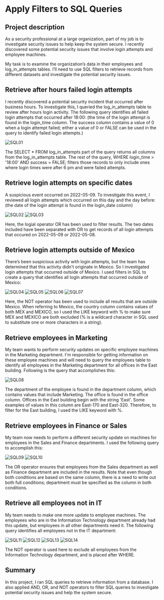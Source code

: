 <h1>Apply Filters to SQL Queries</h1>
<h2>Project description</h2>
As a security professional at a large organization, part of my job is to investigate security issues to help keep the system secure. I recently discovered some potential security issues that involve login attempts and employee machines.

My task is to examine the organization’s data in their employees and log_in_attempts tables. I’ll need to use SQL filters to retrieve records from different datasets and investigate the potential security issues.

<h2>Retrieve after hours failed login attempts</h2>
I recently discovered a potential security incident that occurred after business hours. To investigate this, I queried the log_in_attempts table to review after hours login activity. The following query identifies all failed login attempts that occurred after 18:00: (the time of the login attempt is found in the login_time column. The success column contains a value of 0 when a login attempt failed; either a value of 0 or FALSE can be used in the query to identify failed login attempts.)

![SQL01](https://github.com/user-attachments/assets/9094081d-8d9b-493d-a0d2-499d6ed9b351)

The SELECT * FROM log_in_attempts part of the query returns all columns from the log_in_attempts table. The rest of the query, WHERE login_time > '18:00' AND success = FALSE; filters those records to only include ones where login times were after 6 pm and were failed attempts.

<h2>Retrieve login attempts on specific dates</h2>
A suspicious event occurred on 2022-05-09. To investigate this event, I reviewed all login attempts which occurred on this day and the day before: (the date of the login attempt is found in the login_date column)

![SQL02](https://github.com/user-attachments/assets/7a50418f-8d37-4350-b159-3a8c76473798)
![SQL03](https://github.com/user-attachments/assets/ef9b70ea-5dd4-47fb-9592-17228d94d6da)

Here, the logial operator OR has been used to filter results. The two dates included have been separated with OR to get records of all login attempts that occured on 2022-05-09 or 2022-05-08.

<h2>Retrieve login attempts outside of Mexico</h2>
There’s been suspicious activity with login attempts, but the team has determined that this activity didn't originate in Mexico. So I investigated login attempts that occurred outside of Mexico. I used filters in SQL to create a query that identifies all login attempts that occurred outside of Mexico:

![SQL04](https://github.com/user-attachments/assets/a75e5704-13ff-48bb-ab63-d5e43e51d445)
![SQL05](https://github.com/user-attachments/assets/ee929d0f-d3d9-4a5c-8793-e553e27d8dce)
![SQL06](https://github.com/user-attachments/assets/86cb4477-df87-4344-9321-465da910b966)
![SQL07](https://github.com/user-attachments/assets/b1486914-4d48-431d-8749-9cc22734bfb6)

Here, the NOT operator has been used to include all results that are outside Mexico. When referring to Mexico, the country column contains values of both MEX and MEXICO, so I used the LIKE keyword with % to make sure MEX and MEXICO are both excluded (% is a wildcard character in SQL used to substitute one or more characters in a string).

<h2>Retrieve employees in Marketing</h2>
My team wants to perform security updates on specific employee machines in the Marketing department. I'm responsible for getting information on these employee machines and will need to query the employees table to identify all employees in the Marketing department for all offices in the East building. Following is the query that accomplishes this:

![SQL08](https://github.com/user-attachments/assets/afdee5e3-4129-44dd-820a-0bf75ec103bf)

The department of the employee is found in the department column, which contains values that include Marketing. The office is found in the office column. Offices in the East building begin with the string 'East'. Some examples of values in this column are East-170 and East-320. Therefore, to filter for the East building, I used the LIKE keyword with %. 

<h2>Retrieve employees in Finance or Sales</h2>
My team now needs to perform a different security update on machines for employees in the Sales and Finance departments. I used the following query to accomplish this:

![SQL09](https://github.com/user-attachments/assets/9c8e8bd6-56a5-4805-81b9-65b3c1cec6f3)
![SQL10](https://github.com/user-attachments/assets/f5fec83c-846e-4daa-8c14-85b3b36dd50c)

The OR operator ensures that employees from the Sales department as well as Finance department are included in the results. Note that even though both conditions are based on the same column, there is a need to write out both full conditions; department must be specified as the column in both conditions.

<h2>Retrieve all employees not in IT</h2>
My team needs to make one more update to employee machines. The employees who are in the Information Technology department already had this update, but employees in all other departments need it. The following query identifies all employees not in the IT department:

![SQL11](https://github.com/user-attachments/assets/78f9b7e7-a308-4535-a6f4-fa59fdcdacf2)
![SQL12](https://github.com/user-attachments/assets/0ed57c15-4cc2-4cfe-bb5f-5189af616767)
![SQL13](https://github.com/user-attachments/assets/205dfc06-44c1-4d5b-a42f-ff83f45a14c9)
![SQL14](https://github.com/user-attachments/assets/8a2de8d8-5c00-4508-855d-f44fe2412b76)

 
 
 

The NOT operator is used here to exclude all employees from the Information Technology department, and is placed after WHERE.
<h2>Summary</h2>
In this project, I ran SQL queries to retrieve information from a database. I also applied AND, OR, and NOT operators to filter SQL queries to investigate potential security issues and help the system secure.
